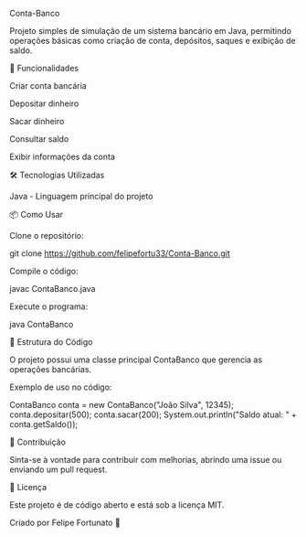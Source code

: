 Conta-Banco



Projeto simples de simulação de um sistema bancário em Java, permitindo operações básicas como criação de conta, depósitos, saques e exibição de saldo.

🚀 Funcionalidades

Criar conta bancária

Depositar dinheiro

Sacar dinheiro

Consultar saldo

Exibir informações da conta

🛠 Tecnologias Utilizadas

Java - Linguagem principal do projeto

📦 Como Usar

Clone o repositório:

git clone https://github.com/felipefortu33/Conta-Banco.git

Compile o código:

javac ContaBanco.java

Execute o programa:

java ContaBanco

📄 Estrutura do Código

O projeto possui uma classe principal ContaBanco que gerencia as operações bancárias.

Exemplo de uso no código:

ContaBanco conta = new ContaBanco("João Silva", 12345);
conta.depositar(500);
conta.sacar(200);
System.out.println("Saldo atual: " + conta.getSaldo());

🤝 Contribuição

Sinta-se à vontade para contribuir com melhorias, abrindo uma issue ou enviando um pull request.

📜 Licença

Este projeto é de código aberto e está sob a licença MIT.

Criado por Felipe Fortunato 🚀

